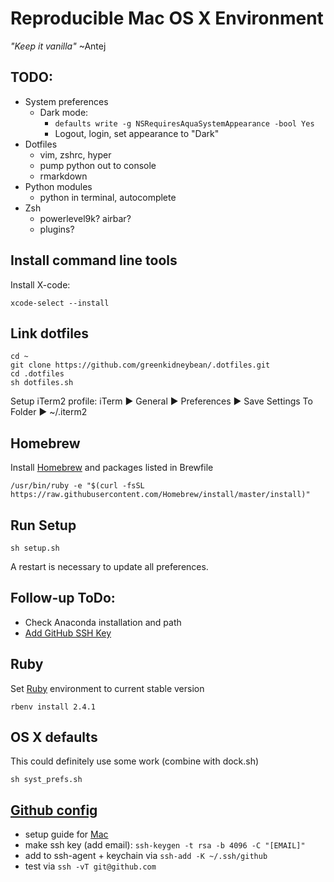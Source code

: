 # Reproducible Mac OS X Environment
_"Keep it vanilla"_ ~Antej

## TODO:
* System preferences
    * Dark mode: 
         * ```defaults write -g NSRequiresAquaSystemAppearance -bool Yes```
         * Logout, login, set appearance to "Dark"
* Dotfiles
    * vim, zshrc, hyper
    * pump python out to console
    * rmarkdown
* Python modules
    * python in terminal, autocomplete
* Zsh
    * powerlevel9k? airbar?
    * plugins?

## Install command line tools

Install X-code:

    xcode-select --install

## Link dotfiles

```
cd ~
git clone https://github.com/greenkidneybean/.dotfiles.git
cd .dotfiles
sh dotfiles.sh
```

Setup iTerm2 profile: iTerm ▶ General ▶ Preferences ▶ Save Settings To Folder ▶ ~/.iterm2

## Homebrew

Install [Homebrew](https://brew.sh/) and packages listed in Brewfile

`/usr/bin/ruby -e "$(curl -fsSL https://raw.githubusercontent.com/Homebrew/install/master/install)"`

## Run Setup

`sh setup.sh`

A restart is necessary to update all preferences.

## Follow-up ToDo:
- Check Anaconda installation and path
- [Add GitHub SSH Key](https://help.github.com/articles/generating-a-new-ssh-key-and-adding-it-to-the-ssh-agent/)

## Ruby

Set [Ruby](https://www.ruby-lang.org/en/downloads/) environment to current stable version

    rbenv install 2.4.1

## OS X defaults

This could definitely use some work (combine with dock.sh)

    sh syst_prefs.sh

## [Github config](https://help.github.com/articles/adding-a-new-ssh-key-to-your-github-account/)
   * setup guide for [Mac](http://burnedpixel.com/blog/setting-up-git-and-github-on-your-mac/)
   * make ssh key (add email): `ssh-keygen -t rsa -b 4096 -C "[EMAIL]"`
   * add to ssh-agent + keychain via `ssh-add -K ~/.ssh/github`
   * test via `ssh -vT git@github.com`
